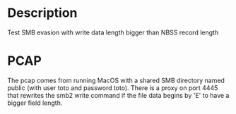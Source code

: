 # Description

Test SMB evasion with write data length bigger than NBSS record length

# PCAP

The pcap comes from running MacOS with a shared SMB directory named public (with user toto and password toto).
There is a proxy on port 4445 that rewrites the smb2 write command if the file data begins by 'E' to have a bigger field length.
